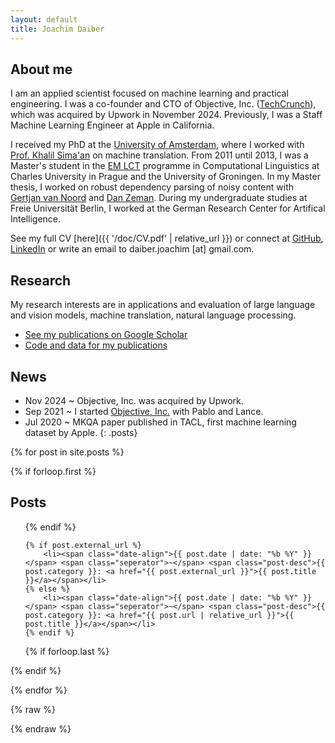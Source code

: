 ```yaml
---
layout: default
title: Joachim Daiber
---
```


<div id="frontpage">

## About me

I am an applied scientist focused on machine learning and practical engineering. I was a co-founder and CTO of Objective, Inc. ([TechCrunch](https://techcrunch.com/2023/10/18/objective-emerges-from-stealth-to-deliver-multimodal-search-to-developers-as-an-api-platform/)), which was acquired by Upwork in November 2024.
Previously, I was a Staff Machine Learning Engineer at Apple in California.

I received my PhD at the [University of Amsterdam](https://www.illc.uva.nl/), where I worked with [Prof. Khalil Sima'an](https://staff.fnwi.uva.nl/k.simaan/) on machine translation. From 2011 until 2013, I was a Master's student in the [EM LCT](http://lct-master.org) programme in Computational Linguistics at Charles University in Prague and the University of Groningen. In my Master thesis, I worked on robust dependency parsing of noisy content with [Gertjan van Noord](http://www.let.rug.nl/vannoord/) and [Dan Zeman](http://ufal.mff.cuni.cz/daniel-zeman). During my undergraduate studies at Freie Universität Berlin, I worked at the German Research Center for Artifical Intelligence.

See my full CV [here]({{ '/doc/CV.pdf' | relative_url }}) or connect at [GitHub](http://github.com/jodaiber), [LinkedIn](https://www.linkedin.com/pub/joachim-daiber/84/279/93a) or write an email to daiber.joachim [at] gmail.com.

## Research

My research interests are
in applications and evaluation of large language and vision models, machine translation, natural language processing.

- [See my publications on Google Scholar](http://scholar.google.nl/citations?user=sApPUZUAAAAJ)
- [Code and data for my publications](publications)

## News

<!-- prettier-ignore -->
- <span class="date-align">Nov 2024</span> <span class="seperator">~</span> <span class="post-desc">Objective, Inc. was acquired by Upwork.</span>
- <span class="date-align">Sep 2021</span> <span class="seperator">~</span> <span class="post-desc">I started [Objective, Inc.](https://techcrunch.com/2023/10/18/objective-emerges-from-stealth-to-deliver-multimodal-search-to-developers-as-an-api-platform/) with Pablo and Lance.</span>
- <span class="date-align">Jul 2020</span> <span class="seperator">~</span> <span class="post-desc">MKQA paper published in TACL, first machine learning dataset by Apple.</span>
{: .posts}

{% for post in site.posts %}

{% if forloop.first %}

## Posts

<ul class="posts">

{% endif %}

    {% if post.external_url %}
        <li><span class="date-align">{{ post.date | date: "%b %Y" }}</span> <span class="seperator">~</span> <span class="post-desc">{{ post.category }}: <a href="{{ post.external_url }}">{{ post.title }}</a></span></li>
    {% else %}
        <li><span class="date-align">{{ post.date | date: "%b %Y" }}</span> <span class="seperator">~</span> <span class="post-desc">{{ post.category }}: <a href="{{ post.url | relative_url }}">{{ post.title }}</a></span></li>
    {% endif %}

{% if forloop.last %}

</ul>

{% endif %}

{% endfor %}

<div id="instafeed"></div>
<script src="{{ '/js/instafeed.js' | relative_url }}"></script>

{% raw %}
<script type="text/javascript">
    var feed = new Instafeed({
                get: 'user',
                userId: 601088313,
        accessToken: '601088313.1677ed0.df46ed351a5f44bab606823c253be9ff',
                links: true,
                limit: '6',
        resolution: 'thumbnail',
        template: '<a href="{{link}}"><img src="{{image}}" /></a>'
    });
    feed.run();
</script>
{% endraw %}

</div>
